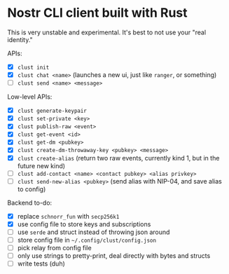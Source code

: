 # Nostr CLI client built with Rust
This is very unstable and experimental. It's best to not use your "real identity."

APIs:
- [x] `clust init`
- [x] `clust chat <name>` (launches a new ui, just like `ranger`, or something)
- [ ] `clust send <name> <message>`

Low-level APIs:
- [x] `clust generate-keypair`
- [x] `clust set-private <key>`
- [x] `clust publish-raw <event>`
- [x] `clust get-event <id>`
- [x] `clust get-dm <pubkey>`
- [x] `clust create-dm-throwaway-key <pubkey> <message>`
- [x] `clust create-alias` (return two raw events, currently kind 1, but in the future new kind)
- [ ] `clust add-contact <name> <contact pubkey> <alias privkey>`
- [ ] `clust send-new-alias <pubkey>` (send alias with NIP-04, and save alias to config)

Backend to-do:
- [x] replace `schnorr_fun` with `secp256k1`
- [x] use config file to store keys and subscriptions
- [ ] use `serde` and struct instead of throwing json around
- [ ] store config file in `~/.config/clust/config.json`
- [ ] pick relay from config file
- [ ] only use strings to pretty-print, deal directly with bytes and structs
- [ ] write tests (duh)